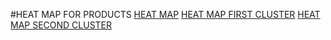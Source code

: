 #HEAT MAP FOR PRODUCTS
[HEAT MAP](https://www.dropbox.com/s/lzrl4uuqcivmh8u/HEATMAP.html?dl=0)
[HEAT MAP FIRST CLUSTER](https://www.dropbox.com/s/rkizyc4sye06msl/HEATMAP_FIRST_CLUSTER_PRODUCT.html?dl=0)
[HEAT MAP SECOND CLUSTER](https://www.dropbox.com/s/7k4py1d8bxvihkv/HEATMAP_SECOND_CLUSTER_PRODUCT.html?dl=0)



